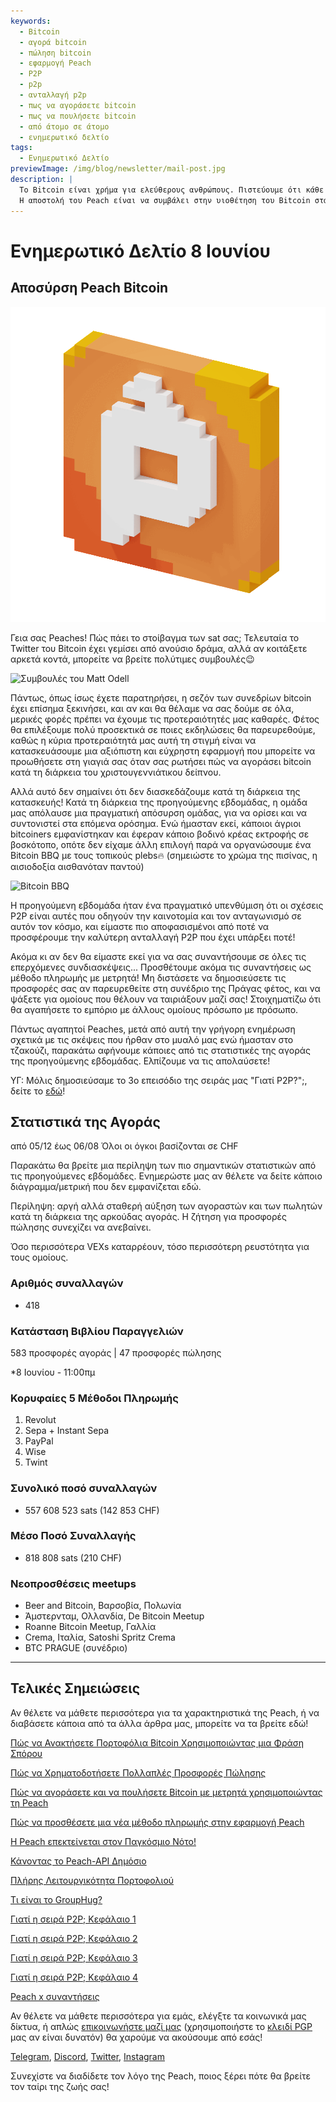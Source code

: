 ```yaml
---
keywords:
  - Bitcoin
  - αγορά bitcoin
  - πώληση bitcoin
  - εφαρμογή Peach
  - P2P
  - p2p
  - ανταλλαγή p2p
  - πως να αγοράσετε bitcoin
  - πως να πουλήσετε bitcoin
  - από άτομο σε άτομο
  - ενημερωτικό δελτίο
tags:
  - Ενημερωτικό Δελτίο
previewImage: /img/blog/newsletter/mail-post.jpg
description: |
  Το Bitcoin είναι χρήμα για ελεύθερους ανθρώπους. Πιστεύουμε ότι κάθε ανθρώπινο ον έχει το δικαίωμα να επιλέγει με ποιο νόμισμα θα αποθηκεύσει τον πλούτο του, το αποτέλεσμα της εργασίας του, τον χρόνο και την ενέργειά του. Το Peach Bitcoin είναι η ευκολότερη πλατφόρμα για να αγοράσετε και να πουλήσετε bitcoin από άτομο σε άτομο.
  Η αποστολή του Peach είναι να συμβάλει στην υιοθέτηση του Bitcoin στα χέρια των ανθρώπων.
---
```


# Ενημερωτικό Δελτίο 8 Ιουνίου

## Αποσύρση Peach Bitcoin

![peachy peach bitcoin gif](/img/blog/newsletter/gif-peach.gif)

Γεια σας Peaches!
Πώς πάει το στοίβαγμα των sat σας;
Τελευταία το Twitter του Bitcoin έχει γεμίσει από ανούσιο δράμα, αλλά αν κοιτάξετε αρκετά κοντά, μπορείτε να βρείτε πολύτιμες συμβουλές😉

![Συμβουλές του Matt Odell](https://img.mailinblue.com/5647291/images/content_library/original/647f40e8867f053cd05b3683.png)

Πάντως, όπως ίσως έχετε παρατηρήσει, η σεζόν των συνεδρίων bitcoin έχει επίσημα ξεκινήσει, και αν και θα θέλαμε να σας δούμε σε όλα, μερικές φορές πρέπει να έχουμε τις προτεραιότητές μας καθαρές.
Φέτος θα επιλέξουμε πολύ προσεκτικά σε ποιες εκδηλώσεις θα παρευρεθούμε, καθώς η κύρια προτεραιότητά μας αυτή τη στιγμή είναι να κατασκευάσουμε μια αξιόπιστη και εύχρηστη εφαρμογή που μπορείτε να προωθήσετε στη γιαγιά σας όταν σας ρωτήσει πώς να αγοράσει bitcoin κατά τη διάρκεια του χριστουγεννιάτικου δείπνου.

Αλλά αυτό δεν σημαίνει ότι δεν διασκεδάζουμε κατά τη διάρκεια της κατασκευής! Κατά τη διάρκεια της προηγούμενης εβδομάδας, η ομάδα μας απόλαυσε μια πραγματική απόσυρση ομάδας, για να ορίσει και να συντονιστεί στα επόμενα ορόσημα.
Ενώ ήμασταν εκεί, κάποιοι άγριοι bitcoiners εμφανίστηκαν και έφεραν κάποιο βοδινό κρέας εκτροφής σε βοσκότοπο, οπότε δεν είχαμε άλλη επιλογή παρά να οργανώσουμε ένα Bitcoin BBQ με τους τοπικούς plebs🔥
(σημειώστε το χρώμα της πισίνας, η αισιοδοξία αισθανόταν παντού)

![Bitcoin BBQ](https://img.mailinblue.com/5647291/images/content_library/original/64804d4e000a683033621785.jpg)

Η προηγούμενη εβδομάδα ήταν ένα πραγματικό υπενθύμιση ότι οι σχέσεις P2P είναι αυτές που οδηγούν την καινοτομία και τον ανταγωνισμό σε αυτόν τον κόσμο, και είμαστε πιο αποφασισμένοι από ποτέ να προσφέρουμε την καλύτερη ανταλλαγή P2P που έχει υπάρξει ποτέ!

Ακόμα κι αν δεν θα είμαστε εκεί για να σας συναντήσουμε σε όλες τις επερχόμενες συνδιασκέψεις... Προσθέτουμε ακόμα τις συναντήσεις ως μέθοδο πληρωμής με μετρητά! Μη διστάσετε να δημοσιεύσετε τις προσφορές σας αν παρευρεθείτε στη συνέδριο της Πράγας φέτος, και να ψάξετε για ομοίους που θέλουν να ταιριάξουν μαζί σας! Στοιχηματίζω ότι θα αγαπήσετε το εμπόριο με άλλους ομοίους πρόσωπο με πρόσωπο.

Πάντως αγαπητοί Peaches, μετά από αυτή την γρήγορη ενημέρωση σχετικά με τις σκέψεις που ήρθαν στο μυαλό μας ενώ ήμασταν στο τζακούζι, παρακάτω αφήνουμε κάποιες από τις στατιστικές της αγοράς της προηγούμενης εβδομάδας. Ελπίζουμε να τις απολαύσετε!

ΥΓ: Μόλις δημοσιεύσαμε το 3ο επεισόδιο της σειράς μας "Γιατί P2P?";, δείτε το [εδώ](https://peachbitcoin.com/el/blog/why-p2p-chapter-3-circular-economies/)!

## Στατιστικά της Αγοράς

από 05/12 έως 06/08
Όλοι οι όγκοι βασίζονται σε CHF

Παρακάτω θα βρείτε μια περίληψη των πιο σημαντικών στατιστικών από τις προηγούμενες εβδομάδες. Ενημερώστε μας αν θέλετε να δείτε κάποιο διάγραμμα/μετρική που δεν εμφανίζεται εδώ.

Περίληψη: αργή αλλά σταθερή αύξηση των αγοραστών και των πωλητών κατά τη διάρκεια της αρκούδας αγοράς.
Η ζήτηση για προσφορές πώλησης συνεχίζει να ανεβαίνει.

Όσο περισσότερα VEXs καταρρέουν, τόσο περισσότερη ρευστότητα για τους ομοίους.

### Αριθμός συναλλαγών

- 418

### Κατάσταση Βιβλίου Παραγγελιών

583 προσφορές αγοράς | 47 προσφορές πώλησης

\*8 Ιουνίου - 11:00πμ

### Κορυφαίες 5 Μέθοδοι Πληρωμής

1. Revolut
2. Sepa + Instant Sepa
3. PayPal
4. Wise
5. Twint

### Συνολικό ποσό συναλλαγών

- 557 608 523 sats (142 853 CHF)

### Μέσο Ποσό Συναλλαγής

- 818 808 sats (210 CHF)

### Νεοπροσθέσεις meetups

- Beer and Bitcoin, Βαρσοβία, Πολωνία
- Άμστερνταμ, Ολλανδία, De Bitcoin Meetup
- Roanne Bitcoin Meetup, Γαλλία
- Crema, Ιταλία, Satoshi Spritz Crema
- BTC PRAGUE (συνέδριο)

---

## Τελικές Σημειώσεις

Αν θέλετε να μάθετε περισσότερα για τα χαρακτηριστικά της Peach, ή να διαβάσετε κάποια από τα άλλα άρθρα μας, μπορείτε να τα βρείτε εδώ!

[Πώς να Ανακτήσετε Πορτοφόλια Bitcoin Χρησιμοποιώντας μια Φράση Σπόρου](https://peachbitcoin.com/el/blog/how-to-restore-peach-wallet/)

[Πώς να Χρηματοδοτήσετε Πολλαπλές Προσφορές Πώλησης](https://peachbitcoin.com/el/blog/funding-multiple-sell-offers/)

[Πώς να αγοράσετε και να πουλήσετε Bitcoin με μετρητά χρησιμοποιώντας τη Peach](https://peachbitcoin.com/el/blog/how-to-buy-and-sell-bitcoin-with-cash-using-peach/)

[Πώς να προσθέσετε μια νέα μέθοδο πληρωμής στην εφαρμογή Peach](https://peachbitcoin.com/el/blog/how-to-add-a-payment-method/)

[Η Peach επεκτείνεται στον Παγκόσμιο Νότο!](https://peachbitcoin.com/el/blog/peach-expands-to-the-global-south/)

[Κάνοντας το Peach-API Δημόσιο](https://peachbitcoin.com/el/blog/making-our-peach-api-public/)

[Πλήρης Λειτουργικότητα Πορτοφολιού](https://peachbitcoin.com/el/blog/full-wallet-functionality/)

[Τι είναι το GroupHug?](https://peachbitcoin.com/el/blog/group-hug/)

[Γιατί η σειρά P2P; Κεφάλαιο 1](https://peachbitcoin.com/el/blog/why-p2p-chapter-1/)

[Γιατί η σειρά P2P; Κεφάλαιο 2](https://peachbitcoin.com/el/blog/why-p2p-chapter-2/)

[Γιατί η σειρά P2P; Κεφάλαιο 3](https://peachbitcoin.com/el/blog/why-p2p-chapter-3-circular-economies/)

[Γιατί η σειρά P2P; Κεφάλαιο 4](https://peachbitcoin.com/el/blog/why-p2p-chapter-4-chains-of-trust/)

[Peach x συναντήσεις](https://peachbitcoin.com/el/blog/peach-for-meetups/)

Αν θέλετε να μάθετε περισσότερα για εμάς, ελέγξτε τα κοινωνικά μας δίκτυα, ή απλώς [επικοινωνήστε μαζί μας](mailto:hello@peachbitcoin.com) (χρησιμοποιήστε το [κλειδί PGP](https://keys.openpgp.org/vks/v1/by-fingerprint/48339A19645E2E53488E0E5479E1B270FACD1BD2) μας αν είναι δυνατόν) θα χαρούμε να ακούσουμε από εσάς!

[Telegram](https://t.me/+GkOW1J-ixBBkZWRk), [Discord](https://discord.gg/ypeHz3SW54), [Twitter](https://twitter.com/peachbitcoin), [Instagram](https://instagram.com/peachbitcoin)

Συνεχίστε να διαδίδετε τον λόγο της Peach, ποιος ξέρει πότε θα βρείτε τον ταίρι της ζωής σας!
